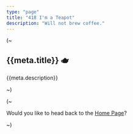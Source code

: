 ```yaml
---
type: "page"
title: "418 I'm a Teapot"
description: "Will not brew coffee."
---
```


(~

## {{meta.title}} :teapot:

{{meta.description}}

~)

(~

Would you like to head back to the [Home Page](/)?

~)